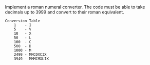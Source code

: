 Implement a roman numeral converter. The code must be able to take decimals up to 3999
and convert to their roman equivalent.

```
Conversion Table
    1    - I
    5    - V
    10   - X
    50   - L
    100  - C
    500  - D
    1000 - M
    2499 - MMCDXCIX
    3949 - MMMCMXLIX
```

